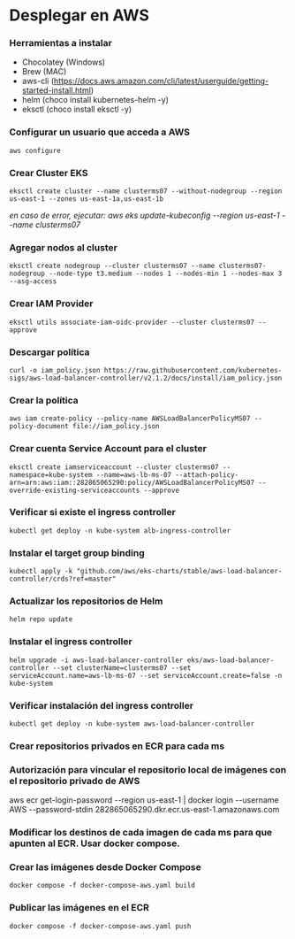 # Desplegar en AWS

### Herramientas a instalar

- Chocolatey (Windows)
- Brew (MAC)
- aws-cli (https://docs.aws.amazon.com/cli/latest/userguide/getting-started-install.html)
- helm (choco install kubernetes-helm -y)
- eksctl (choco install eksctl -y)

### Configurar un usuario que acceda a AWS

```
aws configure
```

### Crear Cluster EKS

```
eksctl create cluster --name clusterms07 --without-nodegroup --region us-east-1 --zones us-east-1a,us-east-1b
```

_en caso de error, ejecutar: aws eks update-kubeconfig --region us-east-1 --name clusterms07_

### Agregar nodos al cluster

```
eksctl create nodegroup --cluster clusterms07 --name clusterms07-nodegroup --node-type t3.medium --nodes 1 --nodes-min 1 --nodes-max 3 --asg-access
```

### Crear IAM Provider

```
eksctl utils associate-iam-oidc-provider --cluster clusterms07 --approve
```

### Descargar política

```
curl -o iam_policy.json https://raw.githubusercontent.com/kubernetes-sigs/aws-load-balancer-controller/v2.1.2/docs/install/iam_policy.json
```

### Crear la política

```
aws iam create-policy --policy-name AWSLoadBalancerPolicyMS07 --policy-document file://iam_policy.json
```

### Crear cuenta Service Account para el cluster

```
eksctl create iamserviceaccount --cluster clusterms07 --namespace=kube-system --name=aws-lb-ms-07 --attach-policy-arn=arn:aws:iam::282865065290:policy/AWSLoadBalancerPolicyMS07 --override-existing-serviceaccounts --approve
```

### Verificar si existe el ingress controller

```
kubectl get deploy -n kube-system alb-ingress-controller
```

### Instalar el target group binding

```
kubectl apply -k "github.com/aws/eks-charts/stable/aws-load-balancer-controller/crds?ref=master"
```

### Actualizar los repositorios de Helm

```
helm repo update
```

### Instalar el ingress controller

```
helm upgrade -i aws-load-balancer-controller eks/aws-load-balancer-controller --set clusterName=clusterms07 --set serviceAccount.name=aws-lb-ms-07 --set serviceAccount.create=false -n kube-system
```

### Verificar instalación del ingress controller

```
kubectl get deploy -n kube-system aws-load-balancer-controller
```

### Crear repositorios privados en ECR para cada ms

### Autorización para vincular el repositorio local de imágenes con el repositorio privado de AWS

aws ecr get-login-password --region us-east-1 | docker login --username AWS --password-stdin 282865065290.dkr.ecr.us-east-1.amazonaws.com

### Modificar los destinos de cada imagen de cada ms para que apunten al ECR. Usar docker compose.

### Crear las imágenes desde Docker Compose

```
docker compose -f docker-compose-aws.yaml build
```

### Publicar las imágenes en el ECR

```
docker compose -f docker-compose-aws.yaml push
```
